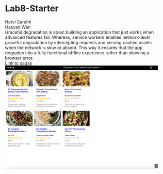 # Lab8-Starter
Hetvi Gandhi  
Haoyan Wan  
Graceful degradation is about building an application that just works when advanced features fail. Whereas, service workers enables network-level graceful degradation by intercepting requests and serving cached assets when the network is slow or absent. This way it ensures that the app degrades into a fully functional offline experience rather than showing a browser error.  
[Link to pages](https://hetvi1511.github.io/Lab8_Starter/)  
![pwa.png](https://github.com/hetvi1511/Lab8_Starter/blob/main/pwa.png)
